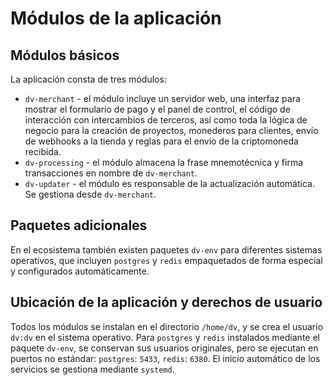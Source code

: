 # Módulos de la aplicación

## Módulos básicos

La aplicación consta de tres módulos:

- `dv-merchant` - el módulo incluye un servidor web, una interfaz para mostrar el formulario de pago y el panel de
  control, el código de
  interacción con intercambios de terceros, así como toda la lógica de negocio para la creación de proyectos, monederos
  para clientes, envío de
  webhooks a la tienda y reglas para el envío de la criptomoneda recibida.
- `dv-processing` - el módulo almacena la frase mnemotécnica y firma transacciones en nombre de `dv-merchant`.
- `dv-updater` - el módulo es responsable de la actualización automática. Se gestiona desde `dv-merchant`.

## Paquetes adicionales

En el ecosistema también existen paquetes `dv-env` para diferentes sistemas operativos, que incluyen `postgres` y
`redis` empaquetados de forma especial y configurados automáticamente.

## Ubicación de la aplicación y derechos de usuario

Todos los módulos se instalan en el directorio `/home/dv`, y se crea el usuario `dv:dv` en el sistema operativo. Para
`postgres` y `redis` instalados mediante el paquete `dv-env`, se conservan sus usuarios originales, pero se ejecutan en
puertos no estándar:
`postgres`: `5433`, `redis`: `6380`. El inicio automático de los servicios se gestiona mediante `systemd`.
